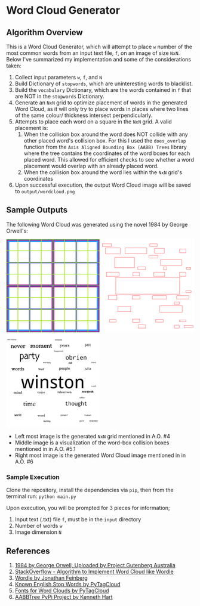 # Word Cloud Generator
## Algorithm Overview
This is a Word Cloud Generator, which will attempt to place `w` number of the most common words from an input text file, `f`, on an image of size `NxN`. Below I've summarized my implementation and some of the considerations taken:
1. Collect input parameters `w`, `f`, and `N`
2. Build Dictionary of `stopwords`, which are uninteresting words to blacklist.
3. Build the `vocabulary` Dictionary, which are the words contained in `f` that are NOT in the `stopwords` Dictionary.
4. Generate an `NxN` grid to optimize placement of words in the generated Word Cloud, as it will only try to place words in places where two lines of the same colour/ thickness intersect perpendicularly.
5. Attempts to place each word on a square in the `NxN` grid. A valid placement is:
      1. When the collision box around the word does NOT collide with any other placed word's collision box. For this I used the `does_overlap` function from the `Axis Aligned Bounding Box (AABB) Trees` library where the tree contains the coordinates of the word boxes for each placed word. This allowed for efficient checks to see whether a word placement would overlap with an already placed word.
      2. When the collision box around the word lies within the `NxN` grid's coordinates
6. Upon successful execution, the output Word Cloud image will be saved to `output/wordcloud.png`

## Sample Outputs
The following Word Cloud was generated using the novel 1984 by George Orwell's:

<img src="./output/grid.png" width="250" height="250"> <img src="./output/word-bounds.png" width="250" height="250"> <img src="./output/wordcloud.png" width="250" height="250">
- Left most image is the generated `NxN` grid mentioned in A.O. #4
- Middle image is a visualization of the word-box collision boxes mentioned in in A.O. #5.1
- Right most image is the generated Word Cloud image mentioned in in A.O. #6

### Sample Execution
Clone the repository, install the dependencies via `pip`, then from the terminal run: `python main.py`

Upon execution, you will be prompted for 3 pieces for information;
1. Input text (.txt) file `f`, must be in the `input` directory
2. Number of words `w`
3. Image dimension `N`
   
## References
1. [1984 by George Orwell, Uploaded by Project Gutenberg Australia](https://gutenberg.net.au/ebooks01/0100021.txt)
2. [StackOverflow - Algorithm to Implement Word Cloud like Wordle](https://stackoverflow.com/questions/342687/algorithm-to-implement-a-word-cloud-like-wordle)
3. [Wordle by Jonathan Feinberg](http://static.mrfeinberg.com/bv_ch03.pdf)
4. [Known English Stop Words by PyTagCloud](https://github.com/atizo/PyTagCloud/blob/master/pytagcloud/lang/stop/english)
5. [Fonts for Word Clouds by PyTagCloud](https://github.com/atizo/PyTagCloud/tree/master/pytagcloud/fonts)
6. [AABBTree PyPi Project by Kenneth Hart](https://pypi.org/project/aabbtree/)
